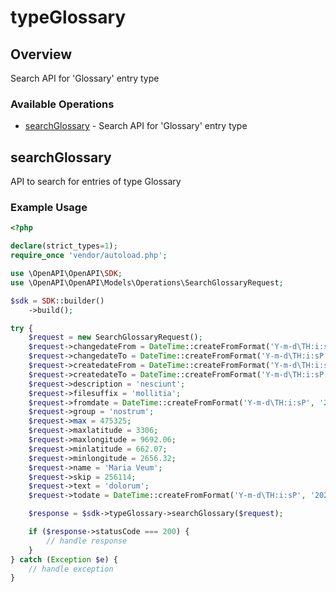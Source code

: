 # typeGlossary

## Overview

Search API for 'Glossary' entry type

### Available Operations

* [searchGlossary](#searchglossary) - Search API for 'Glossary' entry type

## searchGlossary

API to search for entries of type Glossary

### Example Usage

```php
<?php

declare(strict_types=1);
require_once 'vendor/autoload.php';

use \OpenAPI\OpenAPI\SDK;
use \OpenAPI\OpenAPI\Models\Operations\SearchGlossaryRequest;

$sdk = SDK::builder()
    ->build();

try {
    $request = new SearchGlossaryRequest();
    $request->changedateFrom = DateTime::createFromFormat('Y-m-d\TH:i:sP', '2022-05-17T06:03:04.160Z');
    $request->changedateTo = DateTime::createFromFormat('Y-m-d\TH:i:sP', '2022-04-10T10:43:04.313Z');
    $request->createdateFrom = DateTime::createFromFormat('Y-m-d\TH:i:sP', '2022-12-23T03:22:14.898Z');
    $request->createdateTo = DateTime::createFromFormat('Y-m-d\TH:i:sP', '2022-07-28T00:11:01.662Z');
    $request->description = 'nesciunt';
    $request->filesuffix = 'mollitia';
    $request->fromdate = DateTime::createFromFormat('Y-m-d\TH:i:sP', '2022-02-23T13:33:54.639Z');
    $request->group = 'nostrum';
    $request->max = 475325;
    $request->maxlatitude = 3306;
    $request->maxlongitude = 9692.06;
    $request->minlatitude = 662.07;
    $request->minlongitude = 2656.32;
    $request->name = 'Maria Veum';
    $request->skip = 256114;
    $request->text = 'dolorum';
    $request->todate = DateTime::createFromFormat('Y-m-d\TH:i:sP', '2021-08-23T14:57:18.247Z');

    $response = $sdk->typeGlossary->searchGlossary($request);

    if ($response->statusCode === 200) {
        // handle response
    }
} catch (Exception $e) {
    // handle exception
}
```
